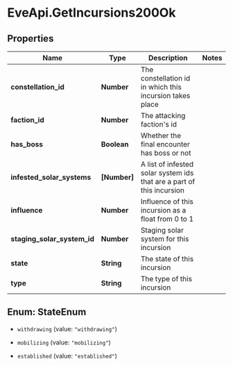# EveApi.GetIncursions200Ok

## Properties
Name | Type | Description | Notes
------------ | ------------- | ------------- | -------------
**constellation_id** | **Number** | The constellation id in which this incursion takes place | 
**faction_id** | **Number** | The attacking faction's id | 
**has_boss** | **Boolean** | Whether the final encounter has boss or not | 
**infested_solar_systems** | **[Number]** | A list of infested solar system ids that are a part of this incursion | 
**influence** | **Number** | Influence of this incursion as a float from 0 to 1 | 
**staging_solar_system_id** | **Number** | Staging solar system for this incursion | 
**state** | **String** | The state of this incursion | 
**type** | **String** | The type of this incursion | 


<a name="StateEnum"></a>
## Enum: StateEnum


* `withdrawing` (value: `"withdrawing"`)

* `mobilizing` (value: `"mobilizing"`)

* `established` (value: `"established"`)




